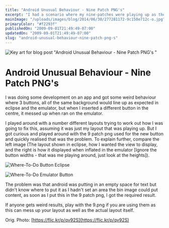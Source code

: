```yaml
---
title: "Android Unusual Behaviour - Nine Patch PNG's"
excerpt: "I had a scenario where my nine-patches were playing up as they didn't have an area for content."
mainImage: "/uploads/images/blog/2014/06/30/277281172-9c150e712c-o.jpg"
primaryColor: "#f2293f"
publishedOn: "2009-09-01T21:49:49-07:00"
updatedOn: "2009-09-01T21:49:49-07:00"
slug: "android-unusual-behaviour-nine-patch-png-s"
---
```

![Key art for blog post "Android Unusual Behaviour - Nine Patch PNG's "](/uploads/images/blog/2014/06/30/277281172-9c150e712c-o.jpg)

# Android Unusual Behaviour - Nine Patch PNG's 

I was doing some development on an app and got some weird behaviour where 3 buttons, all of the same background would line up as expected in eclipse and the emulator, but when I inserted a different button in the centre, it messed up when ran on the emulator.

I played around with a number different layouts trying to work out how I was going to fix this, assuming it was just my layout that was playing up. But I got curious and played around with the 9 patch png used for the new button and quickly realised that was the problem. To explain further, compare the left image (The layout shown in eclipse, how I wanted the view to display, and the right is how it displayed when inflated in the emulator [Ignore the button widths - that was me playing around, just look at the heights]). 

![Where-To-Do Button Eclipse](/uploads/images/blog/2009/09/Screenshot1.png "500")

![Where-To-Do Emulator Button](/uploads/images/blog/2009/09/device.png "500")

The problem was that android was putting in an empty space for text but didn't know where to put it as I hadn't set an area the bin image could put content, as soon as I put this in the 9 patch png, I got the required result.

If anyone gets weird results, play with the 9.png if you are using them as this can mess up your layout as well as the actual layout itself.

Orig. Photo: [https://flic.kr/p/qv92S](https://flic.kr/p/qv92S)